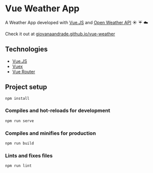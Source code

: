 # Vue Weather App

A Weather App developed with [Vue.JS](https://vuejs.org/) and [Open Weather API](https://openweathermap.org/api) :sunny: :umbrella: :cloud:

Check it out at [giovanaandrade.github.io/vue-weather](https://giovanaandrade.github.io/vue-weather/)

## Technologies

* [Vue.JS](https://vuejs.org/)
* [Vuex](https://vuex.vuejs.org/)
* [Vue Router](https://router.vuejs.org/)

## Project setup
```
npm install
```

### Compiles and hot-reloads for development
```
npm run serve
```

### Compiles and minifies for production
```
npm run build
```

### Lints and fixes files
```
npm run lint
```
